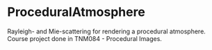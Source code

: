 # ProceduralAtmosphere
Rayleigh- and Mie-scattering for rendering a procedural atmosphere. Course project done in TNM084 - Procedural Images.
